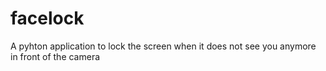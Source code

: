 # facelock
A pyhton application to lock the screen when it does not see you anymore in front of the camera
